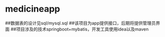 # medicineapp
##数据表的设计见sql/mysql.sql
##该项目为app提供接口，后期将提供管理员界面
##项目涉及的技术springboot+mybatis，开发工具使用idea以及maven

